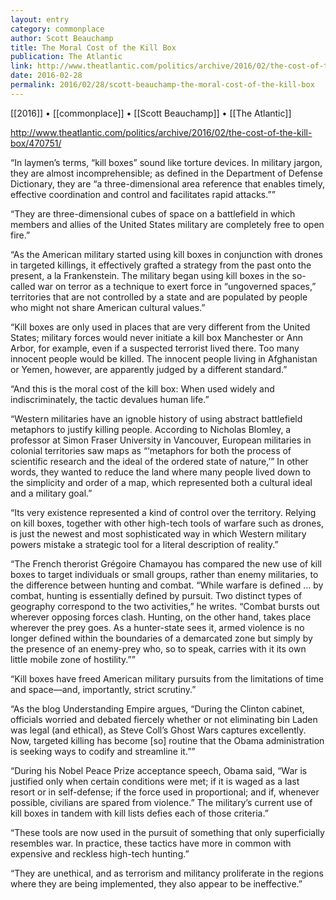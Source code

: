 ```yaml
---
layout: entry
category: commonplace
author: Scott Beauchamp
title: The Moral Cost of the Kill Box
publication: The Atlantic
link: http://www.theatlantic.com/politics/archive/2016/02/the-cost-of-the-kill-box/470751/
date: 2016-02-28
permalink: 2016/02/28/scott-beauchamp-the-moral-cost-of-the-kill-box
---
```


[[2016]] • [[commonplace]] • [[Scott Beauchamp]] • [[The Atlantic]]

http://www.theatlantic.com/politics/archive/2016/02/the-cost-of-the-kill-box/470751/

“In laymen’s terms, “kill boxes” sound like torture devices. In military jargon, they are almost incomprehensible; as defined in the Department of Defense Dictionary, they are “a three-dimensional area reference that enables timely, effective coordination and control and facilitates rapid attacks.””

“They are three-dimensional cubes of space on a battlefield in which members and allies of the United States military are completely free to open fire.”

“As the American military started using kill boxes in conjunction with drones in targeted killings, it effectively grafted a strategy from the past onto the present, a la Frankenstein. The military began using kill boxes in the so-called war on terror as a technique to exert force in “ungoverned spaces,” territories that are not controlled by a state and are populated by people who might not share American cultural values.”

“Kill boxes are only used in places that are very different from the United States; military forces would never initiate a kill box Manchester or Ann Arbor, for example, even if a suspected terrorist lived there. Too many innocent people would be killed. The innocent people living in Afghanistan or Yemen, however, are apparently judged by a different standard.”

“And this is the moral cost of the kill box: When used widely and indiscriminately, the tactic devalues human life.”

“Western militaries have an ignoble history of using abstract battlefield metaphors to justify killing people. According to Nicholas Blomley, a professor at Simon Fraser University in Vancouver, European militaries in colonial territories saw maps as “‘metaphors for both the process of scientific research and the ideal of the ordered state of nature,’” In other words, they wanted to reduce the land where many people lived down to the simplicity and order of a map, which represented both a cultural ideal and a military goal.”

“Its very existence represented a kind of control over the territory. Relying on kill boxes, together with other high-tech tools of warfare such as drones, is just the newest and most sophisticated way in which Western military powers mistake a strategic tool for a literal description of reality.”

“The French therorist Grégoire Chamayou has compared the new use of kill boxes to target individuals or small groups, rather than enemy militaries, to the difference between hunting and combat. “While warfare is defined … by combat, hunting is essentially defined by pursuit. Two distinct types of geography correspond to the two activities,” he writes. “Combat bursts out wherever opposing forces clash. Hunting, on the other hand, takes place wherever the prey goes. As a hunter-state sees it, armed violence is no longer defined within the boundaries of a demarcated zone but simply by the presence of an enemy-prey who, so to speak, carries with it its own little mobile zone of hostility.””

“Kill boxes have freed American military pursuits from the limitations of time and space—and, importantly, strict scrutiny.”

“As the blog Understanding Empire argues, “During the Clinton cabinet, officials worried and debated fiercely whether or not eliminating bin Laden was legal (and ethical), as Steve Coll’s Ghost Wars captures excellently. Now, targeted killing has become [so] routine that the Obama administration is seeking ways to codify and streamline it.””

“During his Nobel Peace Prize acceptance speech, Obama said, “War is justified only when certain conditions were met; if it is waged as a last resort or in self-defense; if the force used in proportional; and if, whenever possible, civilians are spared from violence.” The military’s current use of kill boxes in tandem with kill lists defies each of those criteria.”

“These tools are now used in the pursuit of something that only superficially resembles war. In practice, these tactics have more in common with expensive and reckless high-tech hunting.”

“They are unethical, and as terrorism and militancy proliferate in the regions where they are being implemented, they also appear to be ineffective.”
